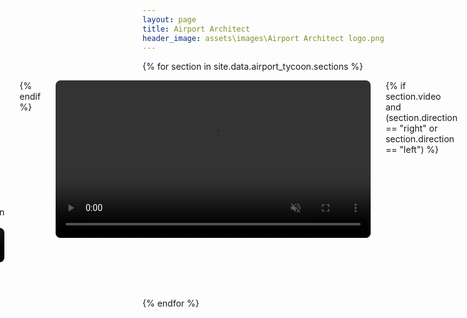 ```yaml
---
layout: page
title: Airport Architect
header_image: assets\images\Airport Architect logo.png
---
```


<style>
.responsive-flex {
  display: flex;
  align-items: flex-start;
  gap: 24px;
  margin-bottom: 40px;
}
.responsive-flex video {
  border-radius: 8px;
  flex-shrink: 0;
  max-width: 100%;
  height: auto;
}
@media (max-width: 900px) {
  .responsive-flex {
    flex-direction: column !important;
    gap: 16px;
  }
  .responsive-flex video {
    width: 100% !important;
    max-width: 100%;
  }
}
</style>

{% for section in site.data.airport_tycoon.sections %}
  <div class="responsive-flex"{% if section.direction == "right" %} style="flex-direction: row-reverse;"{% endif %}>
  {% if section.video and (section.direction == "right" or section.direction == "left") %}
    <video src="{{ section.video }}" width="600" loop autoplay muted>
      Your browser does not support the video tag.
    </video>
  {% endif %}
    <div>
      <h3>{{ section.title }}</h3>
      {{ section.content | markdownify }}
        {% if section.video and section.direction == "below" %}
      <video src="{{ section.video }}" width="600" loop autoplay muted>
        Your browser does not support the video tag.
      </video>
  {% endif %}
    </div>
  </div>
{% endfor %}